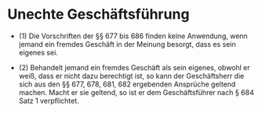 # Unechte Geschäftsführung

- (1) Die Vorschriften der §§ 677 bis 686 finden keine Anwendung, wenn jemand ein fremdes Geschäft in der Meinung besorgt, dass es sein eigenes sei.

- (2) Behandelt jemand ein fremdes Geschäft als sein eigenes, obwohl er weiß, dass er nicht dazu berechtigt ist, so kann der Geschäftsherr die sich aus den §§ 677, 678, 681, 682 ergebenden Ansprüche geltend machen. Macht er sie geltend, so ist er dem Geschäftsführer nach § 684 Satz 1 verpflichtet.

